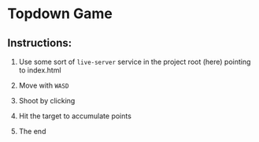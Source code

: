 Topdown Game
============

Instructions:
-------------

1. Use some sort of `live-server` service in the project root (here) pointing to index.html

2. Move with `WASD`

3. Shoot by clicking

4. Hit the target to accumulate points

5. The end
